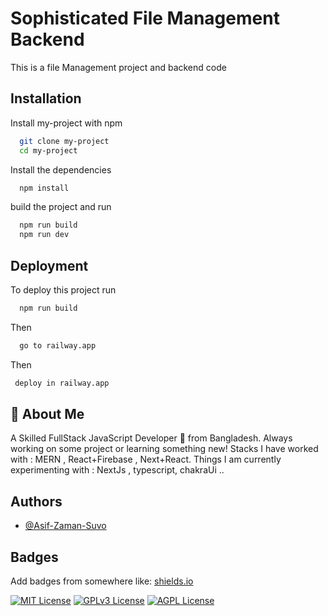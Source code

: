 # Sophisticated File Management Backend

This is a file Management project and backend code

## Installation

Install my-project with npm

```bash
  git clone my-project
  cd my-project
```

Install the dependencies

```bash
  npm install
```

build the project and run

```bash
  npm run build
  npm run dev
```

## Deployment

To deploy this project run

```bash
  npm run build
```

Then

```bash
  go to railway.app

```

Then

```bash
 deploy in railway.app
```

## 🚀 About Me

A Skilled FullStack JavaScript Developer 🚀 from Bangladesh. Always working on some project or learning something new!
Stacks I have worked with : MERN , React+Firebase , Next+React.
Things I am currently experimenting with : NextJs , typescript, chakraUi ..

## Authors

- [@Asif-Zaman-Suvo](https://www.github.com/Asif-Zaman-Suvo)

## Badges

Add badges from somewhere like: [shields.io](https://shields.io/)

[![MIT License](https://img.shields.io/badge/License-MIT-green.svg)](https://choosealicense.com/licenses/mit/)
[![GPLv3 License](https://img.shields.io/badge/License-GPL%20v3-yellow.svg)](https://opensource.org/licenses/)
[![AGPL License](https://img.shields.io/badge/license-AGPL-blue.svg)](http://www.gnu.org/licenses/agpl-3.0)
